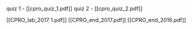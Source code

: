 quiz 1 - [[cpro_quiz_1.pdf]]
quiz 2 - [[cpro_quiz_2.pdf]]

[[CPRO_lab_2017 1.pdf]]
[[CPRO_end_2017.pdf]]
[[CPRO_end_2016.pdf]]

